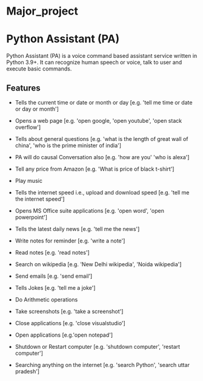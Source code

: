 # Major_project
# Python Assistant (PA)

Python Assistant (PA) is a voice command based assistant service written in Python 3.9+. It can recognize human speech or voice, talk to user and execute basic commands.

## Features

* Tells the current time or date or month or day [e.g. 'tell me time or date or day or month']

* Opens a web page [e.g. 'open google, 'open youtube', 'open stack overflow']

* Tells about general questions [e.g. 'what is the length of great wall of china', 'who is the prime minister of india']

* PA will do causal Conversation also [e.g. 'how are you' 'who is alexa']

* Tell any price from Amazon [e.g. 'What is price of black t-shirt']

* Play music 

* Tells the internet speed i.e., upload and download speed [e.g. 'tell me the internet speed']

* Opens MS Office suite applications [e.g. 'open word', 'open powerpoint']

* Tells the latest daily news [e.g. 'tell me the news']

* Write notes for reminder [e.g. 'write a note']

* Read notes [e.g. 'read notes']

* Search on wikipedia [e.g. 'New Delhi wikipedia', 'Noida wikipedia']

* Send emails [e.g. 'send email']

* Tells Jokes [e.g. 'tell me a joke']

* Do Arithmetic operations

* Take screenshots [e.g. 'take a screenshot']

* Close applications [e.g. 'close visualstudio']

* Open applications [e.g.'open notepad']

* Shutdown or Restart computer [e.g. 'shutdown computer', 'restart computer']

* Searching anything on the internet [e.g. 'search Python', 'search uttar pradesh']
